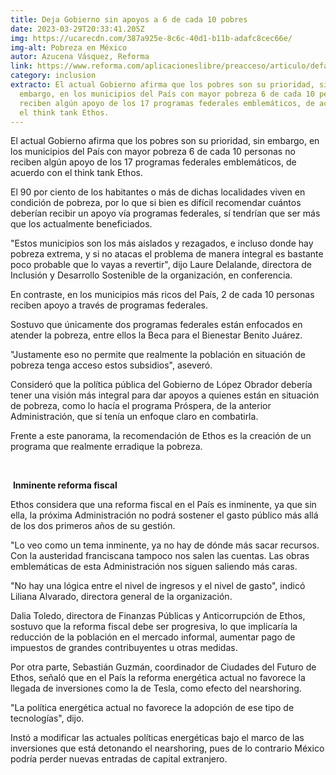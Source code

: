 ```yaml
---
title: Deja Gobierno sin apoyos a 6 de cada 10 pobres
date: 2023-03-29T20:33:41.205Z
img: https://ucarecdn.com/387a925e-8c6c-40d1-b11b-adafc8cec66e/
img-alt: Pobreza en México
autor: Azucena Vásquez, Reforma
link: https://www.reforma.com/aplicacioneslibre/preacceso/articulo/default.aspx?__rval=1&urlredirect=/deja-gobierno-sin-apoyos-a-6-de-cada-10-pobres/ar2578397
category: inclusion
extracto: El actual Gobierno afirma que los pobres son su prioridad, sin
  embargo, en los municipios del País con mayor pobreza 6 de cada 10 personas no
  reciben algún apoyo de los 17 programas federales emblemáticos, de acuerdo con
  el think tank Ethos.
---
```

El actual Gobierno afirma que los pobres son su prioridad, sin embargo, en los municipios del País con mayor pobreza 6 de cada 10 personas no reciben algún apoyo de los 17 programas federales emblemáticos, de acuerdo con el think tank Ethos.

El 90 por ciento de los habitantes o más de dichas localidades viven en condición de pobreza, por lo que si bien es difícil recomendar cuántos deberían recibir un apoyo vía programas federales, sí tendrían que ser más que los actualmente beneficiados.

"Estos municipios son los más aislados y rezagados, e incluso donde hay pobreza extrema, y si no atacas el problema de manera integral es bastante poco probable que lo vayas a revertir", dijo Laure Delalande, directora de Inclusión y Desarrollo Sostenible de la organización, en conferencia.

En contraste, en los municipios más ricos del País, 2 de cada 10 personas reciben apoyo a través de programas federales.

Sostuvo que únicamente dos programas federales están enfocados en atender la pobreza, entre ellos la Beca para el Bienestar Benito Juárez. 

"Justamente eso no permite que realmente la población en situación de pobreza tenga acceso estos subsidios", aseveró. 

Consideró que la política pública del Gobierno de López Obrador debería tener una visión más integral para dar apoyos a quienes están en situación de pobreza, como lo hacía el programa Próspera, de la anterior Administración, que sí tenía un enfoque claro en combatirla.

Frente a este panorama, la recomendación de Ethos es la creación de un programa que realmente erradique la pobreza.

 

 **Inminente reforma fiscal**

Ethos considera que una reforma fiscal en el País es inminente, ya que sin ella, la próxima Administración no podrá sostener el gasto público más allá de los dos primeros años de su gestión.

"Lo veo como un tema inminente, ya no hay de dónde más sacar recursos. Con la austeridad franciscana tampoco nos salen las cuentas. Las obras emblemáticas de esta Administración nos siguen saliendo más caras. 

"No hay una lógica entre el nivel de ingresos y el nivel de gasto", indicó Liliana Alvarado, directora general de la organización.

Dalia Toledo, directora de Finanzas Públicas y Anticorrupción de Ethos, sostuvo que la reforma fiscal debe ser progresiva, lo que implicaría la reducción de la población en el mercado informal, aumentar pago de impuestos de grandes contribuyentes u otras medidas.

Por otra parte, Sebastián Guzmán, coordinador de Ciudades del Futuro de Ethos, señaló que en el País la reforma energética actual no favorece la llegada de inversiones como la de Tesla, como efecto del nearshoring.

"La política energética actual no favorece la adopción de ese tipo de tecnologías", dijo. 

Instó a modificar las actuales políticas energéticas bajo el marco de las inversiones que está detonando el nearshoring, pues de lo contrario México podría perder nuevas entradas de capital extranjero.